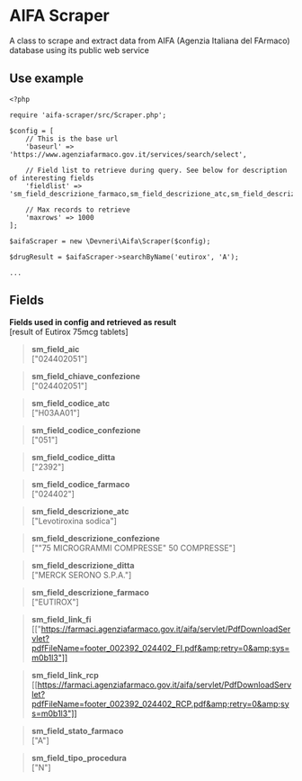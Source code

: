 # AIFA Scraper
A class to scrape and extract data from AIFA (Agenzia Italiana del FArmaco) database using its public web service

## Use example

```
<?php

require 'aifa-scraper/src/Scraper.php';

$config = [
    // This is the base url
    'baseurl' => 'https://www.agenziafarmaco.gov.it/services/search/select',

    // Field list to retrieve during query. See below for description of interesting fields
    'fieldlist' => 'sm_field_descrizione_farmaco,sm_field_descrizione_atc,sm_field_descrizione_confezione,sm_field_descrizione_ditta',

    // Max records to retrieve
    'maxrows' => 1000
];

$aifaScraper = new \Devneri\Aifa\Scraper($config);

$drugResult = $aifaScraper->searchByName('eutirox', 'A');

...
```

## Fields

__Fields used in config and retrieved as result__<br/>
[result of Eutirox 75mcg tablets]

> __sm_field_aic__<br/>["024402051"]

> __sm_field_chiave_confezione__<br/>["024402051"]

> __sm_field_codice_atc__<br/>["H03AA01"]

> __sm_field_codice_confezione__<br/>["051"]

> __sm_field_codice_ditta__<br/>["2392"]

> __sm_field_codice_farmaco__<br/>["024402"]

> __sm_field_descrizione_atc__<br/>["Levotiroxina sodica"]

> __sm_field_descrizione_confezione__<br/>[""75 MICROGRAMMI COMPRESSE" 50 COMPRESSE"]

> __sm_field_descrizione_ditta__<br/>["MERCK SERONO S.P.A."]

> __sm_field_descrizione_farmaco__<br/>["EUTIROX"]

> __sm_field_link_fi__<br/>[["https://farmaci.agenziafarmaco.gov.it/aifa/servlet/PdfDownloadServlet?pdfFileName=footer_002392_024402_FI.pdf&amp;retry=0&amp;sys=m0b1l3"]]

> __sm_field_link_rcp__<br/>[[https://farmaci.agenziafarmaco.gov.it/aifa/servlet/PdfDownloadServlet?pdfFileName=footer_002392_024402_RCP.pdf&amp;retry=0&amp;sys=m0b1l3"]]

> __sm_field_stato_farmaco__<br/>["A"]

> __sm_field_tipo_procedura__<br/>["N"]